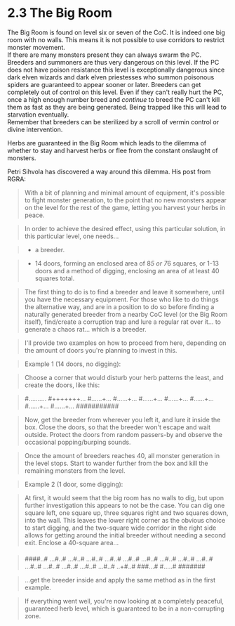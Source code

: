 # 2.3 The Big Room

The Big Room is found on level six or seven of the CoC.  It is indeed one big room with 
no walls.  This means it is not possible to use corridors to restrict monster movement.  
If there are many monsters present they can always swarm the PC.  Breeders and summoners 
are thus very dangerous on this level.  If the PC does not have poison resistance this 
level is exceptionally dangerous since dark elven wizards and dark elven priestesses who 
summon poisonous spiders are guaranteed to appear sooner or later.  Breeders can get 
completely out of control on this level.  Even if they can't really hurt the PC, once a 
high enough number breed and *continue* to breed the PC can't kill them as fast as they 
are being generated.  Being trapped like this will lead to starvation eventually.  
Remember that breeders can be sterilized by a scroll of vermin control or divine 
intervention.

Herbs are guaranteed in the Big Room which leads to the dilemma of whether to stay and 
harvest herbs or flee from the constant onslaught of monsters.

Petri Sihvola has discovered a way around this dilemma. 
His post from RGRA: 


> With a bit of planning and minimal amount of equipment, it's possible
> to fight monster generation, to the point that no new monsters appear
> on the level for the rest of the game, letting you harvest your herbs
> in peace.

> In order to achieve the desired effect, using this particular
> solution, in this particular level, one needs...

> * a breeder.

> * 14 doors, forming an enclosed area of 8*5 or 7*6 squares, or 1-13
> doors and a method of digging, enclosing an area of at least 40
> squares total.

> The first thing to do is to find a breeder and leave it somewhere,
> until you have the necessary equipment. For those who like to do
> things the alternative way, and are in a position to do so before
> finding a naturally generated breeder from a nearby CoC level (or the
> Big Room itself), find/create a corruption trap and lure a regular rat
> over it... to generate a chaos rat... which is a breeder.

> I'll provide two examples on how to proceed from here, depending on
> the amount of doors you're planning to invest in this.

> Example 1 (14 doors, no digging):

> Choose a corner that would disturb your herb patterns the least, and
> create the doors, like this:

> #..........
> #+++++++...
> #......+...
> #......+...
> #......+...
> #......+...
> #......+...
> #......+...
> #......+...
> ###########

> Now, get the breeder from wherever you left it, and lure it inside the
> box. Close the doors, so that the breeder won't escape and wait
> outside. Protect the doors from random passers-by and observe the
> occasional popping/burping sounds.

> Once the amount of breeders reaches 40, all monster generation in the
> level stops. Start to wander further from the box and kill the
> remaining monsters from the level.

> Example 2 (1 door, some digging):

> At first, it would seem that the big room has no walls to dig, but
> upon further investigation this appears to not be the case. You can
> dig one square left, one square up, three squares right and two
> squares down, into the wall. This leaves the lower right corner as the
> obvious choice to start digging, and the two-square wide corridor in
> the right side allows for getting around the initial breeder without
> needing a second exit. Enclose a 40-square area...

>    ####
> ####..#
> ...#..#
> ...#..#
> ...#..#
> ...#..#
> ...#..#
> ...#..#
> ...#..#
> ...#..#
> ...#..#
> ...#..#
> ...#..#
> ...#..#
> ...#..#
> ...#..#
> ..+#..#
> ###...#
> #.....#
> #######

> ...get the breeder inside and apply the same method as in the first
> example.

> If everything went well, you're now looking at a completely peaceful,
> guaranteed herb level, which is guaranteed to be in a non-corrupting
> zone.



